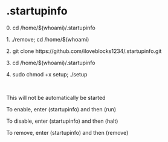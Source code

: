 # .startupinfo

<p>0. cd /home/$(whoami)/.startupinfo</p>
<p>1. ./remove; cd /home/$(whoami)</p>
<p>2. git clone https://github.com/iloveblocks1234/.startupinfo.git</p>
<p>3. cd /home/$(whoami)/.startupinfo</p>
<p>4. sudo chmod +x setup; ./setup</p>
<br>
<p>This will not be automatically be started</p>
<p>To enable, enter (startupinfo) and then (run)</p>
<p>To disable, enter (startupinfo) and then (halt)</p>
<p>To remove, enter (startupinfo) and then (remove)</p>
